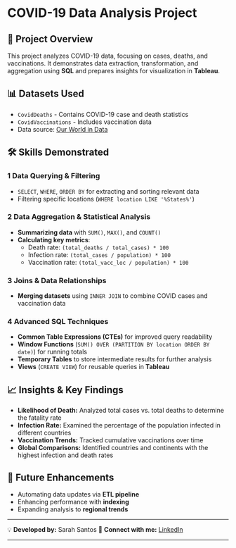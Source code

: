 # COVID-19 Data Analysis Project

## 📌 Project Overview
This project analyzes COVID-19 data, focusing on cases, deaths, and vaccinations. It demonstrates data extraction, transformation, and aggregation using **SQL** and prepares insights for visualization in **Tableau**.

## 📊 Datasets Used
- `CovidDeaths` - Contains COVID-19 case and death statistics
- `CovidVaccinations` - Includes vaccination data
- Data source: [Our World in Data](https://ourworldindata.org/coronavirus)

## 🛠️ Skills Demonstrated
### 1️ Data Querying & Filtering
- `SELECT`, `WHERE`, `ORDER BY` for extracting and sorting relevant data
- Filtering specific locations (`WHERE location LIKE '%States%'`)

### 2️ Data Aggregation & Statistical Analysis
- **Summarizing data** with `SUM()`, `MAX()`, and `COUNT()`
- **Calculating key metrics**:
  - Death rate: `(total_deaths / total_cases) * 100`
  - Infection rate: `(total_cases / population) * 100`
  - Vaccination rate: `(total_vacc_loc / population) * 100`

### 3️ Joins & Data Relationships
- **Merging datasets** using `INNER JOIN` to combine COVID cases and vaccination data

### 4️ Advanced SQL Techniques
- **Common Table Expressions (CTEs)** for improved query readability
- **Window Functions** (`SUM() OVER (PARTITION BY location ORDER BY date)`) for running totals
- **Temporary Tables** to store intermediate results for further analysis
- **Views** (`CREATE VIEW`) for reusable queries in **Tableau**

## 📈 Insights & Key Findings
- **Likelihood of Death:** Analyzed total cases vs. total deaths to determine the fatality rate
- **Infection Rate:** Examined the percentage of the population infected in different countries
- **Vaccination Trends:** Tracked cumulative vaccinations over time
- **Global Comparisons:** Identified countries and continents with the highest infection and death rates

## 📌 Future Enhancements
- Automating data updates via **ETL pipeline**
- Enhancing performance with **indexing**
- Expanding analysis to **regional trends**

---

💡 **Developed by:** Sarah Santos 
🔗 **Connect with me:** [LinkedIn](https://www.linkedin.com/in/sanarahtos/)

---

